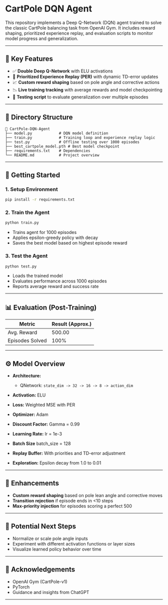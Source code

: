 # CartPole DQN Agent

This repository implements a Deep Q-Network (DQN) agent trained to solve the classic CartPole balancing task from OpenAI Gym. It includes reward shaping, prioritized experience replay, and evaluation scripts to monitor model progress and generalization.

---

## 🧠 Key Features

* ✅ **Double Deep Q-Network** with ELU activations
* 🎯 **Prioritized Experience Replay (PER)** with dynamic TD-error updates
* 📈 **Custom reward shaping** based on pole angle and corrective actions
* 📉 **Live training tracking** with average rewards and model checkpointing
* 🧪 **Testing script** to evaluate generalization over multiple episodes

---

## 📁 Directory Structure

```
📁 CartPole-DQN-Agent
├── model.py            # DQN model definition
├── train.py            # Training loop and experience replay logic
├── test.py             # Offline testing over 1000 episodes
├── best_cartpole_model.pth # Best model checkpoint
├── requirements.txt    # Dependencies
└── README.md           # Project overview
```

---

## 🚀 Getting Started

### 1. Setup Environment

```bash
pip install -r requirements.txt
```

### 2. Train the Agent

```bash
python train.py
```

* Trains agent for 1000 episodes
* Applies epsilon-greedy policy with decay
* Saves the best model based on highest episode reward

### 3. Test the Agent

```bash
python test.py
```

* Loads the trained model
* Evaluates performance across 1000 episodes
* Reports average reward and success rate

---

## 📊 Evaluation (Post-Training)

| Metric          | Result (Approx.) |
| --------------- | ---------------- |
| Avg. Reward     | 500.00           |
| Episodes Solved | 100%             |

---

## ⚙️ Model Overview

* **Architecture:**

  * QNetwork: `state_dim -> 32 -> 16 -> 8 -> action_dim`
* **Activation:** ELU
* **Loss:** Weighted MSE with PER
* **Optimizer:** Adam
* **Discount Factor:** Gamma = 0.99
* **Learning Rate:** lr = 1e-3
* **Batch Size** batch_size = 128
* **Replay Buffer:** With priorities and TD-error adjustment
* **Exploration:** Epsilon decay from 1.0 to 0.01

---

## 🔧 Enhancements

* **Custom reward shaping** based on pole lean angle and corrective moves
* **Transition rejection** if episode ends in <10 steps
* **Max-priority injection** for episodes scoring a perfect 500

---

## 🔮 Potential Next Steps

* Normalize or scale pole angle inputs
* Experiment with different activation functions or layer sizes
* Visualize learned policy behavior over time

---

## 🤝 Acknowledgements

* OpenAI Gym (CartPole-v1)
* PyTorch
* Guidance and insights from ChatGPT

---
